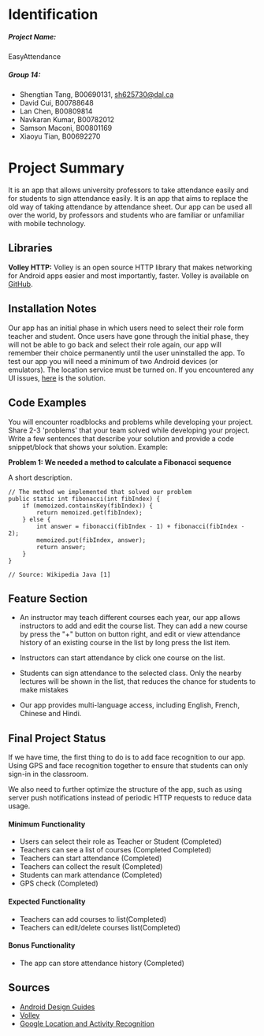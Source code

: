 # Identification
##### Project Name: 
EasyAttendance

##### Group 14:
- Shengtian Tang, B00690131, sh625730@dal.ca
- David Cui, B00788648
- Lan Chen, B00809814
- Navkaran Kumar, B00782012
- Samson Maconi, B00801169
- Xiaoyu Tian, B00692270


# Project Summary
It is an app that allows university professors to take attendance easily and for students to sign attendance easily. It is an app that aims to replace the old way of taking attendance by attendance sheet. Our app can be used all over the world, by professors and students who are familiar or unfamiliar with mobile technology.

## Libraries
**Volley HTTP:** Volley is an open source HTTP library that makes networking for Android apps easier and most importantly, faster. Volley is available on [GitHub](https://github.com/google/volley).

## Installation Notes
Our app has an initial phase in which users need to select their role form teacher and student. Once users have gone through the initial phase, they will not be able to go back and select their role again, our app will remember their choice permanently until the user uninstalled the app. To test our app you will need a minimum of two Android devices (or emulators). The location service must be turned on. If you encountered any UI issues, [here](https://www.samsung.com/ca/smartphones/galaxy-s9/shop/) is the solution.

## Code Examples
You will encounter roadblocks and problems while developing your project. Share 2-3 'problems' that your team solved while developing your project. Write a few sentences that describe your solution and provide a code snippet/block that shows your solution. Example:

**Problem 1: We needed a method to calculate a Fibonacci sequence**

A short description.
```
// The method we implemented that solved our problem
public static int fibonacci(int fibIndex) {
    if (memoized.containsKey(fibIndex)) {
        return memoized.get(fibIndex);
    } else {
        int answer = fibonacci(fibIndex - 1) + fibonacci(fibIndex - 2);
        memoized.put(fibIndex, answer);
        return answer;
    }
}

// Source: Wikipedia Java [1]
```

## Feature Section
- An instructor may teach different courses each year, our app allows instructors to add and edit the course list. They can add a new course by press the "+" button on button right, and edit or view attendance history of an existing course in the list by long press the list item. 

- Instructors can start attendance by click one course on the list.

- Students can sign attendance to the selected class. Only the nearby lectures will be shown in the list, that reduces the chance for students to make mistakes

- Our app provides multi-language access, including English, French, Chinese and Hindi.

## Final Project Status
If we have time, the first thing to do is to add face recognition to our app. Using GPS and face recognition together to ensure that students can only sign-in in the classroom.

We also need to further optimize the structure of the app, such as using server push notifications instead of periodic HTTP requests to reduce data usage.

#### Minimum Functionality
- Users can select their role as Teacher or Student (Completed)
- Teachers can see a list of courses (Completed Completed)
- Teachers can start attendance (Completed)
- Teachers can collect the result (Completed)
- Students can mark attendance (Completed)
- GPS check (Completed)

#### Expected Functionality
- Teachers can add courses to list(Completed)
- Teachers can edit/delete courses list(Completed)

#### Bonus Functionality
- The app can store attendance history (Completed)

## Sources

- [Android Design Guides](https://developer.android.com/design/)
- [Volley](https://github.com/google/volley)
- [Google Location and Activity Recognition](https://developers.google.com/android/guides/setup)
